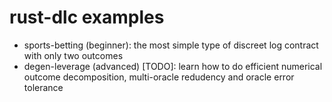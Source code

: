 # rust-dlc examples

* sports-betting (beginner): the most simple type of discreet log contract with only two outcomes
* degen-leverage (advanced) [TODO]: learn how to do efficient numerical outcome decomposition, multi-oracle redudency and oracle error tolerance
